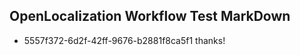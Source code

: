 ## OpenLocalization Workflow Test MarkDown
* 5557f372-6d2f-42ff-9676-b2881f8ca5f1 thanks!

<!--HONumber=Aug16_HO3-->


